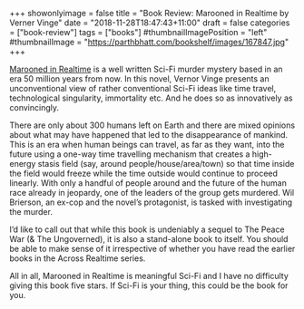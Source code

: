 +++
showonlyimage = false
title = "Book Review: Marooned in Realtime by Verner Vinge"
date = "2018-11-28T18:47:43+11:00"
draft = false
categories = ["book-review"]
tags = ["books"]
#thumbnailImagePosition = "left"
#thumbnailImage = "https://parthbhatt.com/bookshelf/images/167847.jpg"
+++

[Marooned in Realtime](https://www.goodreads.com/book/show/167847.Marooned_in_Realtime) is a well written Sci-Fi murder mystery based in an era 50 million years from now. In this novel, Vernor Vinge presents an unconventional view of rather conventional Sci-Fi ideas like time travel, technological singularity, immortality etc. And he does so as innovatively as convincingly.

There are only about 300 humans left on Earth and there are mixed opinions about what may have happened that led to the disappearance of mankind. This is an era when human beings can travel, as far as they want, into the future using a one-way time travelling mechanism that creates a high-energy stasis field (say, around people/house/area/town) so that time inside the field would freeze while the time outside would continue to proceed linearly. With only a handful of people around and the future of the human race already in jeopardy, one of the leaders of the group gets murdered. Wil Brierson, an ex-cop and the novel’s protagonist, is tasked with investigating the murder.

I’d like to call out that while this book is undeniably a sequel to The Peace War (& The Ungoverned), it is also a stand-alone book to itself. You should be able to make sense of it irrespective of whether you have read the earlier books in the Across Realtime series.

All in all, Marooned in Realtime is meaningful Sci-Fi and I have no difficulty giving this book five stars. If Sci-Fi is your thing, this could be the book for you.
